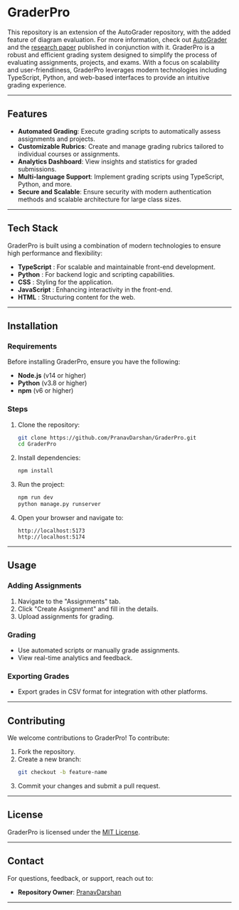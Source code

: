 # GraderPro

This repository is an extension of the AutoGrader repository, with the added feature of diagram evaluation. For more information, check out [AutoGrader](https://github.com/PranavDarshan/AutoGrader) and the [research paper](https://ieeexplore.ieee.org/document/10817016) published in conjunction with it.
GraderPro is a robust and efficient grading system designed to simplify the process of evaluating assignments, projects, and exams. With a focus on scalability and user-friendliness, GraderPro leverages modern technologies including TypeScript, Python, and web-based interfaces to provide an intuitive grading experience.

---

## Features

- **Automated Grading**: Execute grading scripts to automatically assess assignments and projects.
- **Customizable Rubrics**: Create and manage grading rubrics tailored to individual courses or assignments.
- **Analytics Dashboard**: View insights and statistics for graded submissions.
- **Multi-language Support**: Implement grading scripts using TypeScript, Python, and more.
- **Secure and Scalable**: Ensure security with modern authentication methods and scalable architecture for large class sizes.

---

## Tech Stack

GraderPro is built using a combination of modern technologies to ensure high performance and flexibility:

- **TypeScript** : For scalable and maintainable front-end development.
- **Python** : For backend logic and scripting capabilities.
- **CSS** : Styling for the application.
- **JavaScript** : Enhancing interactivity in the front-end.
- **HTML**  : Structuring content for the web.

---

## Installation

### Requirements

Before installing GraderPro, ensure you have the following:

- **Node.js** (v14 or higher)
- **Python** (v3.8 or higher)
- **npm** (v6 or higher)

### Steps

1. Clone the repository:
   ```bash
   git clone https://github.com/PranavDarshan/GraderPro.git
   cd GraderPro
   ```

2. Install dependencies:
   ```bash
   npm install
   ```

3. Run the project:
   ```bash
   npm run dev
   python manage.py runserver
   ```

4. Open your browser and navigate to:
   ```
   http://localhost:5173
   http://localhost:5174
   ```

---

## Usage

### Adding Assignments
1. Navigate to the "Assignments" tab.
2. Click "Create Assignment" and fill in the details.
3. Upload assignments for grading.

### Grading
- Use automated scripts or manually grade assignments.
- View real-time analytics and feedback.

### Exporting Grades
- Export grades in CSV format for integration with other platforms.

---

## Contributing

We welcome contributions to GraderPro! To contribute:

1. Fork the repository.
2. Create a new branch:
   ```bash
   git checkout -b feature-name
   ```
3. Commit your changes and submit a pull request.

---

## License

GraderPro is licensed under the [MIT License](LICENSE).

---

## Contact

For questions, feedback, or support, reach out to:

- **Repository Owner**: [PranavDarshan](https://github.com/PranavDarshan)

---
